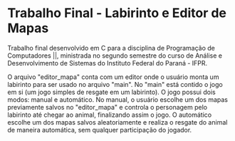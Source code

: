 # Trabalho Final - Labirinto e Editor de Mapas

Trabalho final desenvolvido em C para a disciplina de Programação de Computadores ||, ministrada no segundo semestre do curso de Análise e Desenvolvimento de Sistemas 
do Instituto Federal do Paraná - IFPR.

O arquivo "editor_mapa" conta com um editor onde o usuário monta um labirinto para ser usado no arquivo "main".
No "main" está contido o jogo em si (um jogo simples de resgate em um labirinto). O jogo possui dois modos: manual e automático. 
No manual, o usuário escolhe um dos mapas previamente salvos no "editor_mapa" e controla o personagem pelo labirinto até chegar ao animal, finalizando assim o jogo.
O automático escolhe um dos mapas salvos aleatoriamente e realiza o resgate do animal de maneira automática, sem qualquer participação do jogador. 
